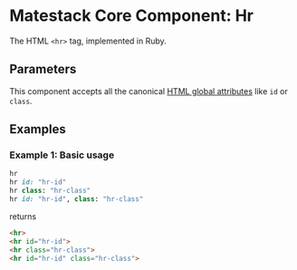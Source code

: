 # Matestack Core Component: Hr

The HTML `<hr>` tag, implemented in Ruby.

## Parameters
This component accepts all the canonical [HTML global attributes](https://www.w3schools.com/tags/ref_standardattributes.asp) like `id` or `class`.

## Examples

### Example 1: Basic usage

```ruby
hr
hr id: "hr-id"
hr class: "hr-class"
hr id: "hr-id", class: "hr-class"
```

returns

```html
<hr>
<hr id="hr-id">
<hr class="hr-class">
<hr id="hr-id" class="hr-class">
```
